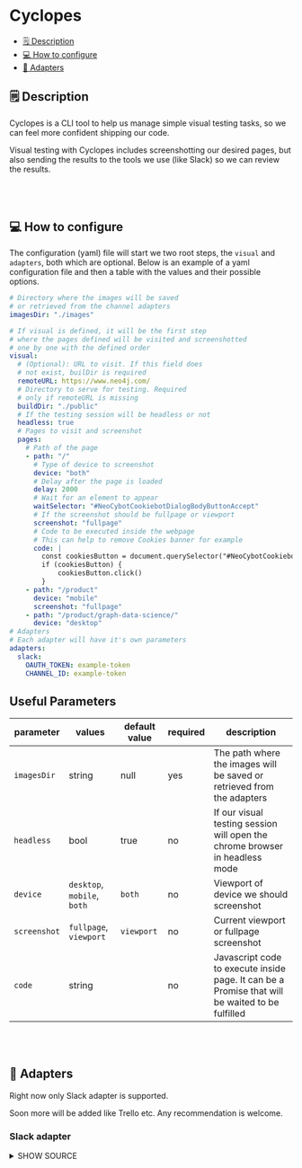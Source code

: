 # Cyclopes

<!-- toc -->

- [🗒 Description](#-description)
- [💻 How to configure](#-how-to-configure)
- [🔌 Adapters](#-adapters)
<!-- tocstop -->

## 🗒 Description

Cyclopes is a CLI tool to help us manage simple visual testing tasks, so we can feel more confident shipping our code.

Visual testing with Cyclopes includes screenshotting our desired pages, but also sending the results to the tools we use (like Slack) so we can review the results.

<!-- Some useful use cases:

1. Visual test our Gatsby/NextJS etc marketing websites. If you are not writing tests (which is often the case with marketing websites), you can use this tool to check if your website is rendered as expected.

2. Perform quick sanity checks, like checking if your website is not having any broken style, and all this inside the tools of your workflow (ex. Slack). -->

<span style="display:block;margin-top:80px" class="breaking-gap"/>

## 💻 How to configure

The configuration (yaml) file will start we two root steps, the `visual` and `adapters`, both which are optional. Below is an example of a yaml configuration file and then a table with the values and their possible options.

```yaml
# Directory where the images will be saved
# or retrieved from the channel adapters
imagesDir: "./images"

# If visual is defined, it will be the first step
# where the pages defined will be visited and screenshotted
# one by one with the defined order
visual:
  # (Optional): URL to visit. If this field does
  # not exist, builDir is required
  remoteURL: https://www.neo4j.com/
  # Directory to serve for testing. Required
  # only if remoteURL is missing
  buildDir: "./public"
  # If the testing session will be headless or not
  headless: true
  # Pages to visit and screenshot
  pages:
    # Path of the page
    - path: "/"
      # Type of device to screenshot
      device: "both"
      # Delay after the page is loaded
      delay: 2000
      # Wait for an element to appear
      waitSelector: "#NeoCybotCookiebotDialogBodyButtonAccept"
      # If the screenshot should be fullpage or viewport
      screenshot: "fullpage"
      # Code to be executed inside the webpage
      # This can help to remove Cookies banner for example
      code: |
        const cookiesButton = document.querySelector("#NeoCybotCookiebotDialogBodyButtonAccept")
        if (cookiesButton) {
            cookiesButton.click()
        }
    - path: "/product"
      device: "mobile"
      screenshot: "fullpage"
    - path: "/product/graph-data-science/"
      device: "desktop"
# Adapters
# Each adapter will have it's own parameters
adapters:
  slack:
    OAUTH_TOKEN: example-token
    CHANNEL_ID: example-token
```

## Useful Parameters

| parameter    | values                      | default value | required | description                                                                                     |
| ------------ | --------------------------- | ------------- | -------- | ----------------------------------------------------------------------------------------------- |
| `imagesDir`  | string                      | null          | yes      | The path where the images will be saved or retrieved from the adapters                          |
| `headless`   | bool                        | true          | no       | If our visual testing session will open the chrome browser in headless mode                     |
| `device`     | `desktop`, `mobile`, `both` | `both`        | no       | Viewport of device we should screenshot                                                         |
| `screenshot` | `fullpage`, `viewport`      | `viewport`    | no       | Current viewport or fullpage screenshot                                                         |
| `code`       | string                      |               | no       | Javascript code to execute inside page. It can be a Promise that will be waited to be fulfilled |

<span style="display:block;margin-top:80px" class="breaking-gap"/>

## 🔌 Adapters

Right now only Slack adapter is supported.

Soon more will be added like Trello etc. Any recommendation is welcome.

### Slack adapter

<details>
<summary>SHOW SOURCE</summary>

```yaml
slack:
  OAUTH_TOKEN: example-token
  CHANNEL_ID: example-channel-id
```
